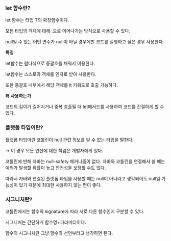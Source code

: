 ### let 함수란?

let 함수는 타입 T의 확장함수이다.

모든 타입의 객체에 대해 .으로 이어나가는 방식으로 사용할 수 있다.

null일 수 있는 어떤 변수가 null이 아닐 경우에만 코드를 실행하고 싶은 경우 사용한다.

**특징**

let함수는 람다식으로 중괄호를 채워서 이용한다.

let함수는 스스로의 객체를 인자로 받아 사용한다.

또한 중괄호 내부에서 해당 객체를 it 키워드로 호출 가능하다.

**왜 사용하는가**

코드의 길이가 길어지거나 중복 호출될 때 let메서드를 사용하여 코드를 간결하게 할 수 있다.

### 플랫폼 타입이란?

플랫폼 타입이란 코틀린이 null 관련 정보를 알 수 없는 타입을 말한다.

→ 이 경우 모든 연산에 대한 책임은 개발자에게 있다.

코틀린에 반해 자바는 null-safety 메커니즘이 없다. 자바와 코틀린을 연결해서 쓸 때는 예외가 발생할 확률이 높고 안전성을 보장할 수도 없다.

따라서 자바와 연결된 플랫폼 타입을 사용할 때는 null이 아니라고 생각되어도 null일 가능성이 있기 때문에 최대한 사용하지 않는 편이 좋다.

### 시그니처란?

코틀린에서는 함수의 signature에 따라 서로 다른 함수인지 구분할 수 있다.

시그니처는 간단하게 함수명+파라미터이다.

함수의 시그니처란 그냥 함수의 선언부라고 생각하면 된다.

